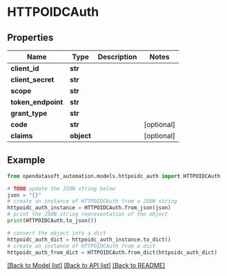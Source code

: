 # HTTPOIDCAuth


## Properties

Name | Type | Description | Notes
------------ | ------------- | ------------- | -------------
**client_id** | **str** |  | 
**client_secret** | **str** |  | 
**scope** | **str** |  | 
**token_endpoint** | **str** |  | 
**grant_type** | **str** |  | 
**code** | **str** |  | [optional] 
**claims** | **object** |  | [optional] 

## Example

```python
from opendatasoft_automation.models.httpoidc_auth import HTTPOIDCAuth

# TODO update the JSON string below
json = "{}"
# create an instance of HTTPOIDCAuth from a JSON string
httpoidc_auth_instance = HTTPOIDCAuth.from_json(json)
# print the JSON string representation of the object
print(HTTPOIDCAuth.to_json())

# convert the object into a dict
httpoidc_auth_dict = httpoidc_auth_instance.to_dict()
# create an instance of HTTPOIDCAuth from a dict
httpoidc_auth_from_dict = HTTPOIDCAuth.from_dict(httpoidc_auth_dict)
```
[[Back to Model list]](../README.md#documentation-for-models) [[Back to API list]](../README.md#documentation-for-api-endpoints) [[Back to README]](../README.md)



